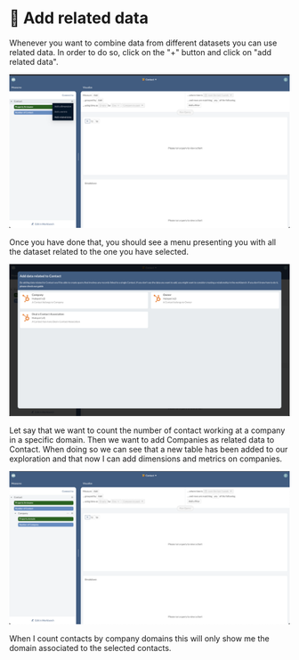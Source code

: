 # 🔗 Add related data

Whenever you want to combine data from different datasets you can use related data. In order to do so, click on the "+" button and click on "add related data".

![click on add related data](<../../.gitbook/assets/image (44).png>)

Once you have done that, you should see a menu presenting you with all the dataset related to the one you have selected.&#x20;

![Adding related data](<../../.gitbook/assets/image (45).png>)

Let say that we want to count the number of contact working at a company in a specific domain. Then we want to add Companies as related data to Contact. When doing so we can see that a new table has been added to our exploration and that now I can add dimensions and metrics on companies.

![After adding related data](<../../.gitbook/assets/image (46).png>)

When I count contacts by company domains this will only show me the domain associated to the selected contacts.
